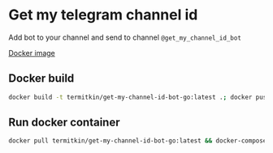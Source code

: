 # Get my telegram channel id

Add bot to your channel and send to channel ```@get_my_channel_id_bot```

[Docker image](https://hub.docker.com/repository/docker/termitkin/get-my-channel-id-bot-go)

## Docker build

```bash
docker build -t termitkin/get-my-channel-id-bot-go:latest .; docker push termitkin/get-my-channel-id-bot-go:latest
```

## Run docker container

```bash
docker pull termitkin/get-my-channel-id-bot-go:latest && docker-compose up -d
```
